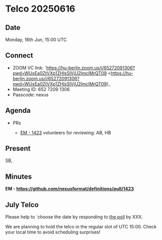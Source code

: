Telco 20250616
==============

Date
----

Monday, 16th Jun, 15:00 UTC

Connect
-------

- ZOOM VC link: `https://hu-berlin.zoom.us/j/65272091306?pwd=WUxEa0ZtVXp1ZHlsSlVjU2lmclMrQT09 <https://hu-berlin.zoom.us/j/65272091306?pwd=WUxEa0ZtVXp1ZHlsSlVjU2lmclMrQT09)_
- Meeting ID: 652 7209 1306
- Passcode: nexus

Agenda
------

- PRs
  
  - [EM - 1423](https://github.com/nexusformat/definitions/pull/1423)
    volunteers for reviewing: AB, HB

Present
-------

SB,

Minutes
-------

**EM - https://github.com/nexusformat/definitions/pull/1423**


July Telco
----------

Please help to `choose the date by responding to [the poll]() by XXX.

We are planning to hold the telco in the regular slot of UTC 15:00. Check your local time to avoid scheduling surprises!
